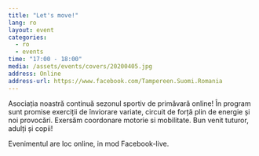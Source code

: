 ```yaml
---
title: "Let's move!"
lang: ro
layout: event
categories:
  - ro
  - events
time: "17:00 - 18:00"
media: /assets/events/covers/20200405.jpg
address: Online
address-url: https://www.facebook.com/Tampereen.Suomi.Romania
---
```


Asociația noastră continuă sezonul sportiv de primăvară online! În program sunt promise exerciții de înviorare variate, circuit de forță plin de energie și noi provocări. Exersăm coordonare motorie si mobilitate. Bun venit tuturor, adulți și copii!

Evenimentul are loc online, in mod Facebook-live.
